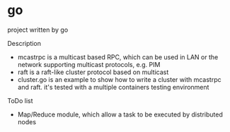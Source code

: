 # go
project written by go

Description
- mcastrpc is a multicast based RPC, which can be used in LAN or the network supporting multicast protocols, e.g. PIM
- raft is a raft-like cluster protocol based on multicast
- cluster.go is an example to show how to write a cluster with mcastrpc and raft. it's tested with a multiple containers testing environment

ToDo list
- Map/Reduce module, which allow a task to be executed by distributed nodes
